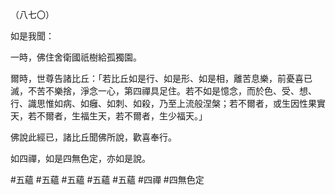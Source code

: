 （八七〇）

如是我聞：

一時，佛住舍衛國祇樹給孤獨園。

爾時，世尊告諸比丘：「若比丘如是行、如是形、如是相，離苦息樂，前憂喜已滅，不苦不樂捨，淨念一心，第四禪具足住。若不如是憶念，而於色、受、想、行、識思惟如病、如癰、如刺、如殺，乃至上流般涅槃；若不爾者，或生因性果實天，若不爾者，生福生天，若不爾者，生少福天。」

佛說此經已，諸比丘聞佛所說，歡喜奉行。

如四禪，如是四無色定，亦如是說。



#五蘊
#五蘊
#五蘊
#五蘊
#五蘊
#四禪
#四無色定
